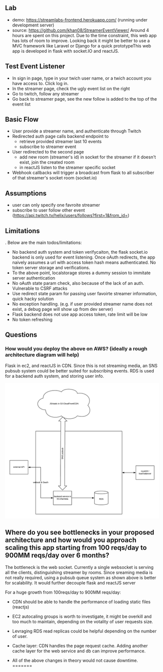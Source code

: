 ## Lab

- demo: https://streamlabs-frontend.herokuapp.com/ (running under development server)
- source: https://github.com/khan08/StreamerEventViewer/
Around 4 hours are spent on this project. Due to the time constraint, this web app has lots of room to improve. Looking back it might be better to use a MVC framework like Laravel or Django for a quick prototypeThis web app is developed in flask with socket.IO and reactJS. 

## Test Event Listener
- In sign in page, type in your twich user name, or a twich account you have access to. Click log in.
- In the streamer page, check the ugly event list on the right
- Go to twitch, follow any streamer
- Go back to streamer page, see the new follow is added to the top of the event list


## Basic Flow
- User provide a streamer name, and authenticate through Twitch
- Redirected auth page calls backend endpoint to
  - retrieve provided streamer last 10 events
  - subscribe to streamer event
- User redirected to the second page
  - add new room (streamer's id) in socket for the streamer if it doesn't exist, join the created room
  - in reactJS listen to the streamer specific socket
- Webhook callbacks will trigger a broadcast from flask to all subscriber of that streamer's socket room (socket.io)
  
## Assumptions
- user can only specify one favroite streamer
- subscribe to user follow other event (https://api.twitch.tv/helix/users/follows?first=1&from_id=<following-id>)

## Limitations
. Below are the main todos/limitations:
- No backend auth system and token verifycaiton, the flask socket.io backend is only used for event listening. Once oAuth redirects, the app naively assumes a url with access token hash means authenticated. No token server storage and verifications.
- To the above point, localstorage stores a dummy session to immitate server authentication
- No oAuth state param check, also because of the lack of an auth. Vulnerable to CSRF attacks
- Use redirect state param for passing user favoirte streamer information, quick hacky solution
- No exception handling. (e.g. if user provided streamer name does not exist, a debug page will show up from dev server)
- Flask backend does not use app access token, rate limit will be low
- No token refreshing

## Questions
### How would you deploy the above on AWS? (ideally a rough architecture diagram will help)

Flask in ec2, and reactJS in CDN. Since this is not streaming media, an SNS pubsub system could be better suited for subscribing events. RDS is used for a backend auth system, and storing user info.

![Alt text](./awsSL.png)

## Where do you see bottlenecks in your proposed architecture and how would you approach scaling this app starting from 100 reqs/day to 900MM reqs/day over 6 months?

The bottleneck is the web socket. Currently a single websocket is serving all the clients, distinguishing streamer by rooms. Since sreaming media is not really required, using a pubsub queue system as shown above is better for scalability. It would further decouple flask and reactJS server 

For a huge growth from 100reqs/day to 900MM reqs/day:
- CDN should be able to handle the performance of loading static files (reactjs) 
- EC2 autocaling groups is worth to investigate, it might be overkill and too much to maintain, depending on the votality of user requests size. 
- Levraging RDS read replicas could be helpful depending on the number of user.
- Cache layer: CDN handles the page request cache. Adding another cache layer for the web service and db can improve performance. 

- All of the above changes in theory would not cause downtime.
=======


